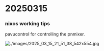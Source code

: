 # 20250315
### nixos working tips
pavucontrol for controlling the pnmixer.   

![./images/2025_03_15_21_51_38_542x554.jpg](./images/2025_03_15_21_51_38_542x554.jpg)

